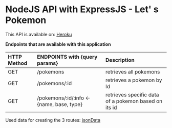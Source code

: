 # NodeJS API with ExpressJS - Let' s Pokemon

This API is available on: [Heroku](https://backend-pokemon-fight-api.herokuapp.com/pokemons)

**Endpoints that are available with this application**

| HTTP Method | ENDPOINTS with {query params}             | Description                                          |
| :---------- | :---------------------------------------- | :--------------------------------------------------- |
| GET         | /pokemons                                 | retrieves all pokemons                               |
| GET         | /pokemons/:id                             | retrieves a pokemon by Id                            |
| GET         | /pokemons/:id/:info <- {name, base, type} | retrieves specific data of a pokemon based on its id |

Used data for creating the 3 routes: [jsonData](https://raw.githubusercontent.com/fanzeyi/pokemon.json/master/pokedex.json)
